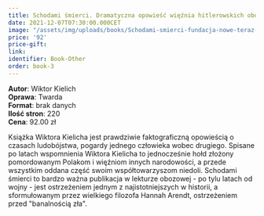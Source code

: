 ```yaml
---
title: Schodami śmierci. Dramatyczna opowieść więźnia hitlerowskich obozów poznańskiego Fortu VII i Mauthausen-Gusen
date: 2021-12-07T07:30:00.000CET
image: "/assets/img/uploads/books/Schodami-smierci-fundacja-nowe-teraz-sklep.jpg"
price: '92' 
price-gift: 
link: 
identifier: Book-Other
order: book-3
---
```

 
**Autor**: Wiktor Kielich   
**Oprawa**: Twarda      
**Format**: brak danych   
**Ilość stron**: 220     
**Cena**: 92.00 zł


Książka Wiktora Kielicha jest prawdziwie faktograficzną opowieścią o czasach ludobójstwa, pogardy jednego człowieka wobec drugiego. Spisane po latach wspomnienia Wiktora Kielicha to jednocześnie hołd złożony pomordowanym Polakom i więźniom innych narodowości, a przede wszystkim oddana część swoim współtowarzyszom niedoli. Schodami śmierci to bardzo ważna publikacja w lekturze obozowej - po tylu latach od wojny - jest ostrzeżeniem jednym z najistotniejszych w historii, a sformułowanym przez wielkiego filozofa Hannah Arendt, ostrzeżeniem przed "banalnością zła". 
